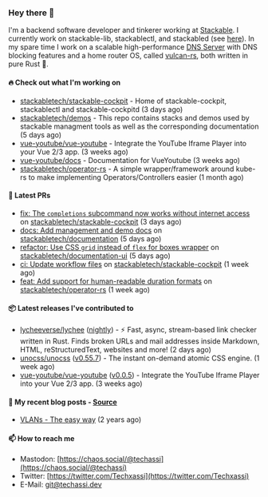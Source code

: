 ### Hey there 👋

I'm a backend software developer and tinkerer working at [Stackable][stackable]. I currently work on
stackable-lib, stackablectl, and stackabled (see [here][stackable-work]). In my spare time I work on
a scalable high-performance [DNS Server][portal] with DNS blocking features and a home router OS,
called [vulcan-rs][vulcan], both written in pure Rust 🦀.

[stackable-work]: https://github.com/stackabletech/stackable
[stackable]: https://github.com/stackabletech
[portal]: https://github.com/portal-rs/portal
[vulcan]: https://github.com/vulcan-rs

#### 🔥 Check out what I'm working on


- [stackabletech/stackable-cockpit](https://github.com/stackabletech/stackable-cockpit) - Home of stackable-cockpit, stackablectl and stackable-cockpitd (3 days ago)
- [stackabletech/demos](https://github.com/stackabletech/demos) - This repo contains stacks and demos used by stackable managment tools as well as the corresponding documentation (5 days ago)
- [vue-youtube/vue-youtube](https://github.com/vue-youtube/vue-youtube) - Integrate the YouTube Iframe Player into your Vue 2/3 app.  (3 weeks ago)
- [vue-youtube/docs](https://github.com/vue-youtube/docs) - Documentation for VueYoutube (3 weeks ago)
- [stackabletech/operator-rs](https://github.com/stackabletech/operator-rs) - A simple wrapper/framework around kube-rs to make implementing Operators/Controllers easier (1 month ago)

#### 🧪 Latest PRs


- [fix: The `completions` subcommand now works without internet access](https://github.com/stackabletech/stackable-cockpit/pull/113) on [stackabletech/stackable-cockpit](https://github.com/stackabletech/stackable-cockpit) (3 days ago)
- [docs: Add management and demo docs](https://github.com/stackabletech/documentation/pull/449) on [stackabletech/documentation](https://github.com/stackabletech/documentation) (5 days ago)
- [refactor: Use CSS `grid` instead of `flex` for boxes wrapper](https://github.com/stackabletech/documentation-ui/pull/47) on [stackabletech/documentation-ui](https://github.com/stackabletech/documentation-ui) (5 days ago)
- [ci: Update workflow files](https://github.com/stackabletech/stackable-cockpit/pull/111) on [stackabletech/stackable-cockpit](https://github.com/stackabletech/stackable-cockpit) (1 week ago)
- [feat: Add support for human-readable duration formats](https://github.com/stackabletech/operator-rs/pull/647) on [stackabletech/operator-rs](https://github.com/stackabletech/operator-rs) (1 week ago)

#### 📦 Latest releases I've contributed to


- [lycheeverse/lychee](https://github.com/lycheeverse/lychee/releases/tag/nightly) ([nightly](https://github.com/lycheeverse/lychee/releases/tag/nightly)) - ⚡ Fast, async, stream-based link checker written in Rust. Finds broken URLs and mail addresses inside Markdown, HTML, reStructuredText, websites and more! (2 days ago)
- [unocss/unocss](https://github.com/unocss/unocss/releases/tag/v0.55.7) ([v0.55.7](https://github.com/unocss/unocss/releases/tag/v0.55.7)) - The instant on-demand atomic CSS engine. (1 week ago)
- [vue-youtube/vue-youtube](https://github.com/vue-youtube/vue-youtube/releases/tag/v0.0.5) ([v0.0.5](https://github.com/vue-youtube/vue-youtube/releases/tag/v0.0.5)) - Integrate the YouTube Iframe Player into your Vue 2/3 app.  (3 weeks ago)

#### 📜 My recent blog posts - [Source](https://github.com/Techassi/page)


- [VLANs - The easy way](https://techassi.dev/posts/vlans-the-easy-way/) (2 years ago)

#### 📫 How to reach me

- Mastodon: [https://chaos.social/@techassi](https://chaos.social/@techassi)
- Twitter: [https://twitter.com/Techxassi](https://twitter.com/Techxassi)
- E-Mail: git@techassi.dev

